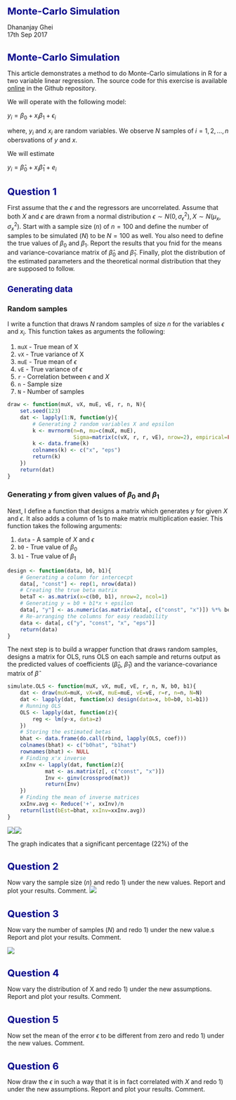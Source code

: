 # Monte-Carlo Simulation
Dhananjay Ghei  
17th Sep 2017  


<style type="text/css">

body{ /* Normal  */
   font-size: 14px;
}

h1 { /* Header 1 */
 font-size: 22px;
 color: DarkBlue;
}
h2 { /* Header 2 */
   font-size: 19px;
   color: DarkBlue;
}
td{font-size: 11pt;
   padding:0px;
   cellpadding="0";
   cellspacing="0"
}
th {font-size: 11pt;
   height: 20px;
   font-weight: bold;
   text-align: center;
   background-color:
   #ccccff;
}
table{border-spacing:
	0px;
	border-collapse:
	collapse;
}

</style>
								
# Monte-Carlo Simulation

This article demonstrates a method to do Monte-Carlo simulations in R
for a two variable linear regression. The source code for this exercise
is available [online](https://www.github.com/dhananjayghei/econometrics) in the
Github repository.

We will operate with the following model:

   $y_i = \beta_0 + x_i \beta_1 + \epsilon_i$
   
where, $y_i$ and $x_i$ are random variables. We observe $N$ samples
   of $i=1,2, \dots, n$ obersvations of $y$ and $x$.

We will estimate
   
   $y_i = \hat \beta_0 + x_i \hat \beta_1 + e_i$




# Question 1
First assume that the $\epsilon$ and the regressors are
uncorrelated. Assume that both $X$ and $\epsilon$ are drawn from a
normal distribution $\epsilon \sim N(0, \sigma_{\epsilon}^2), X \sim
N(\mu_x, \sigma_x^2)$. Start with a sample size ($n$) of
$n=100$ and define the number of samples to be simulated ($N$) to be
$N=100$ as well. You also need to define the true values of $\beta_0$
and $\beta_1$. Report the results that you fnid for the means and
variance-covariance matrix of $\hat \beta_0$ and $\hat
\beta_1$. Finally, plot the distribution of the estimated parameters
and the theoretical normal distribution that they are supposed to
follow. 

## Generating data

### Random samples
I write a function that draws $N$ random samples of size $n$ for the
variables $\epsilon$ and $x_i$. This function takes as arguments the
following:

1. ```muX``` - True mean of X
2. ```vX``` - True variance of X
3. ```muE``` - True mean of $\epsilon$
4. ```vE``` - True variance of $\epsilon$
5. ```r``` - Correlation between $\epsilon$ and $X$
6. ```n``` - Sample size
7. ```N``` - Number of samples



```r
draw <- function(muX, vX, muE, vE, r, n, N){
    set.seed(123)
    dat <- lapply(1:N, function(y){
        # Generating 2 random variables X and epsilon
        k <- mvrnorm(n=n, mu=c(muX, muE),
                     Sigma=matrix(c(vX, r, r, vE), nrow=2), empirical=FALSE)
        k <- data.frame(k)
        colnames(k) <- c("x", "eps")
        return(k)
    })
    return(dat)
}
```
### Generating $y$ from given values of $\beta_0$ and $\beta_1$

Next, I define a function that designs a matrix which generates $y$
for given $X$ and $\epsilon$. It also adds a column of 1s to make
matrix multiplication easier. This function takes the following
arguments:

1. ```data``` - A sample of $X$ and $\epsilon$
2. ```b0``` - True value of $\beta_0$
3. ```b1``` - True value of $\beta_1$


```r
design <- function(data, b0, b1){
    # Generating a column for intercecpt
    data[, "const"] <- rep(1, nrow(data))
    # Creating the true beta matrix
    betaT <- as.matrix(x=c(b0, b1), nrow=2, ncol=1)
    # Generating y = b0 + b1*x + epsilon
    data[, "y"] <- as.numeric(as.matrix(data[, c("const", "x")]) %*% betaT) + data[, "eps"]
    # Re-arranging the columns for easy readability
    data <- data[, c("y", "const", "x", "eps")]
    return(data)
}
```
The next step is to build a wrapper function that draws random
samples, designs a matrix for OLS, runs OLS on each sample and returns
output as the predicted values of coefficients ($\hat \beta_0$, $\hat
\beta_1$) and the variance-covariance matrix of $\hat \beta$


```r
simulate.OLS <- function(muX, vX, muE, vE, r, n, N, b0, b1){
    dat <- draw(muX=muX, vX=vX, muE=muE, vE=vE, r=r, n=n, N=N)
    dat <- lapply(dat, function(x) design(data=x, b0=b0, b1=b1))
    # Running OLS
    OLS <- lapply(dat, function(z){
        reg <- lm(y~x, data=z)
    })
    # Storing the estimated betas
    bhat <- data.frame(do.call(rbind, lapply(OLS, coef)))
    colnames(bhat) <- c("b0hat", "b1hat")
    rownames(bhat) <- NULL
    # Finding x'x inverse
    xxInv <- lapply(dat, function(z){
            mat <- as.matrix(z[, c("const", "x")])
            Inv <- ginv(crossprod(mat))
            return(Inv)
    })
    # Finding the mean of inverse matrices
    xxInv.avg <- Reduce('+', xxInv)/n
    return(list(bEst=bhat, xxInv=xxInv.avg))
}
```



![](mc_output_files/figure-html/geoDistribution-1.png)<!-- -->![](mc_output_files/figure-html/geoDistribution-2.png)<!-- -->

The graph indicates that a significant percentage (22%) of the

# Question 2
Now vary the sample size ($n$) and redo 1) under the new
values. Report and plot your results. Comment.
![](mc_output_files/figure-html/q2-1.png)<!-- -->

# Question 3
Now vary the number of samples ($N$) and redo 1) under the new value.s
Report and plot your results. Comment.

![](mc_output_files/figure-html/q3-1.png)<!-- -->

# Question 4
Now vary the distribution of X and redo 1) under the new
assumptions. Report and plot your results. Comment.

# Question 5
Now set the mean of the error $\epsilon$ to be different from zero and
redo 1) under the new values. Comment.

# Question 6
Now draw the $\epsilon$ in such a way that it is in fact correlated
with $X$ and redo 1) under the new assumptions. Report and plot your
results. Comment.

